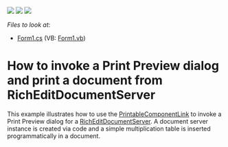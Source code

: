 <!-- default badges list -->
![](https://img.shields.io/endpoint?url=https://codecentral.devexpress.com/api/v1/VersionRange/128608313/13.2.7%2B)
[![](https://img.shields.io/badge/Open_in_DevExpress_Support_Center-FF7200?style=flat-square&logo=DevExpress&logoColor=white)](https://supportcenter.devexpress.com/ticket/details/E3190)
[![](https://img.shields.io/badge/📖_How_to_use_DevExpress_Examples-e9f6fc?style=flat-square)](https://docs.devexpress.com/GeneralInformation/403183)
<!-- default badges end -->
<!-- default file list -->
*Files to look at*:

* [Form1.cs](./CS/RichEditDocumentServer-Printing/Form1.cs) (VB: [Form1.vb](./VB/RichEditDocumentServer-Printing/Form1.vb))
<!-- default file list end -->
# How to invoke a Print Preview dialog and print a document from RichEditDocumentServer


<p>This example illustrates how to use the <a href="http://documentation.devexpress.com/#WindowsForms/clsDevExpressXtraPrintingPrintableComponentLinktopic"><u>PrintableComponentLink</u></a> to invoke a Print Preview dialog for a <a href="http://help.devexpress.com/#DocumentServer/clsDevExpressXtraRichEditRichEditDocumentServertopic"><u>RichEditDocumentServer</u></a>. A document server instance is created via code and a simple multiplication table is inserted programmatically in a document.</p>

<br/>


